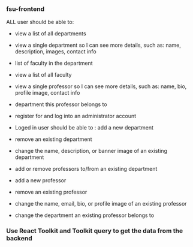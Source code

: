 ### fsu-frontend

ALL user should be able to:
- view a list of all departments
- view a single department so I can see more details, such as:
   name, description, images, contact info
- list of faculty in the department
- view a list of all faculty
- view a single professor so I can see more details, such as: name, bio, profile image, contact info
- department this professor belongs to
- register for and log into an administrator account
- Loged in user should be able to :
add a new department

- remove an existing department

- change the name, description, or banner image of an existing department

- add or remove professors to/from an existing department

- add a new professor

- remove an existing professor

- change the name, email, bio, or profile image of an existing professor

- change the department an existing professor belongs to

### Use React Toolkit and Toolkit query to get the data from the backend
